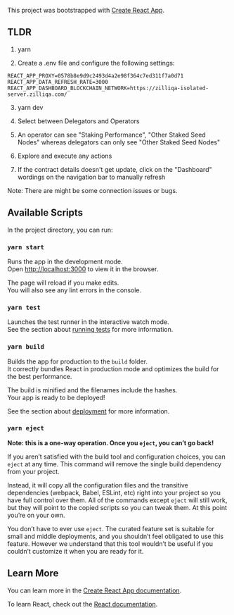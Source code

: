 This project was bootstrapped with [Create React App](https://github.com/facebook/create-react-app).

## TLDR

1. yarn

2. Create a .env file and configure the following settings:
```
REACT_APP_PROXY=0578b8e9d9c2493d4a2e98f364c7ed311f7a0d71
REACT_APP_DATA_REFRESH_RATE=3000
REACT_APP_DASHBOARD_BLOCKCHAIN_NETWORK=https://zilliqa-isolated-server.zilliqa.com/
``` 

3. yarn dev

4. Select between Delegators and Operators

5. An operator can see "Staking Performance", "Other Staked Seed Nodes" whereas delegators can only see "Other Staked Seed Nodes"

6. Explore and execute any actions

7. If the contract details doesn't get update, click on the "Dashboard" wordings on the navigation bar to manually refresh

Note: There are might be some connection issues or bugs.


## Available Scripts

In the project directory, you can run:

### `yarn start`

Runs the app in the development mode.<br />
Open [http://localhost:3000](http://localhost:3000) to view it in the browser.

The page will reload if you make edits.<br />
You will also see any lint errors in the console.

### `yarn test`

Launches the test runner in the interactive watch mode.<br />
See the section about [running tests](https://facebook.github.io/create-react-app/docs/running-tests) for more information.

### `yarn build`

Builds the app for production to the `build` folder.<br />
It correctly bundles React in production mode and optimizes the build for the best performance.

The build is minified and the filenames include the hashes.<br />
Your app is ready to be deployed!

See the section about [deployment](https://facebook.github.io/create-react-app/docs/deployment) for more information.

### `yarn eject`

**Note: this is a one-way operation. Once you `eject`, you can’t go back!**

If you aren’t satisfied with the build tool and configuration choices, you can `eject` at any time. This command will remove the single build dependency from your project.

Instead, it will copy all the configuration files and the transitive dependencies (webpack, Babel, ESLint, etc) right into your project so you have full control over them. All of the commands except `eject` will still work, but they will point to the copied scripts so you can tweak them. At this point you’re on your own.

You don’t have to ever use `eject`. The curated feature set is suitable for small and middle deployments, and you shouldn’t feel obligated to use this feature. However we understand that this tool wouldn’t be useful if you couldn’t customize it when you are ready for it.

## Learn More

You can learn more in the [Create React App documentation](https://facebook.github.io/create-react-app/docs/getting-started).

To learn React, check out the [React documentation](https://reactjs.org/).
